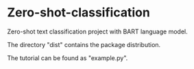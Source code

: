 # Zero-shot-classification
Zero-shot text classification project with BART language model.

The directory "dist" contains the package distribution.

The tutorial can be found as "example.py".

